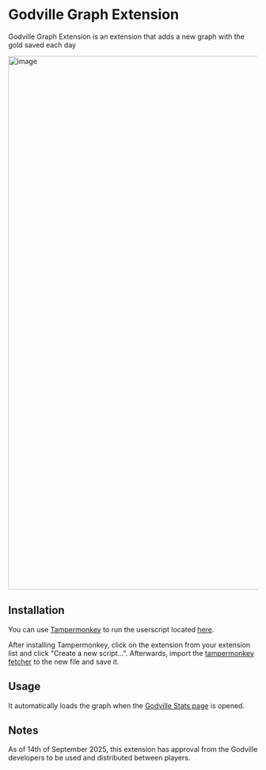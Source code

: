 # Godville Graph Extension

Godville Graph Extension is an extension that adds a new graph with the gold saved each day

<img width="1919" height="1079" alt="image" src="https://github.com/user-attachments/assets/a09266c0-3fa4-4a5f-8115-587d1f30af63" />

## Installation

You can use [Tampermonkey](https://www.tampermonkey.net) to run the userscript located [here](https://raw.githubusercontent.com/dinisafonsopinto/Godville-Graph-Extension/refs/heads/main/tampermonkey.fetcher.js).

After installing Tampermonkey, click on the extension from your extension list and click "Create a new script...". Afterwards, import the [tampermonkey fetcher](https://raw.githubusercontent.com/dinisafonsopinto/Godville-Graph-Extension/refs/heads/main/tampermonkey.fetcher.js) to the new file and save it.

## Usage

It automatically loads the graph when the [Godville Stats page](https://stats.godvillegame.com/me) is opened.

## Notes

As of 14th of September 2025, this extension has approval from the Godville developers to be used and distributed between players.
